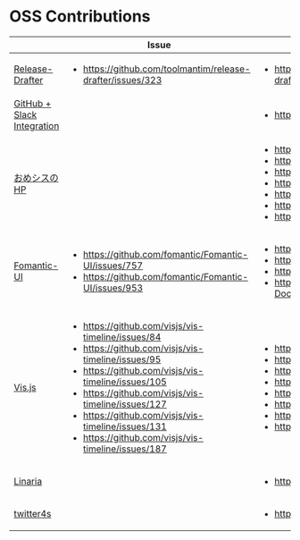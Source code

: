 # OSS Contributions

||Issue|PR|
|---|-----|-----|
|[Release-Drafter](https://github.com/release-drafter/release-drafter)|<ul><li>https://github.com/toolmantim/release-drafter/issues/323</li></ul>|<ul><li>https://github.com/toolmantim/release-drafter/pull/324</li></ul>|
|[GitHub + Slack Integration](https://github.com/integrations/slack)|<ul></ul>|<ul><li>https://github.com/integrations/slack/pull/1046</li></ul>|
|[おめシスのHP](https://github.com/omegasisters/homepage)||<ul><li>https://github.com/omegasisters/homepage/pull/324</li><li>https://github.com/omegasisters/homepage/pull/337</li><li>https://github.com/omegasisters/homepage/pull/350</li><li>https://github.com/omegasisters/homepage/pull/357</li><li>https://github.com/omegasisters/homepage/pull/367</li><li>https://github.com/omegasisters/homepage/pull/370</li><li>https://github.com/omegasisters/homepage/pull/373</li></ul>|
|[Fomantic-UI](https://github.com/fomantic/Fomantic-UI)|<ul><li>https://github.com/fomantic/Fomantic-UI/issues/757</li><li>https://github.com/fomantic/Fomantic-UI/issues/953</li></ul>|<ul><li>https://github.com/fomantic/Fomantic-UI/pull/1496</li><li>https://github.com/fomantic/Fomantic-UI/pull/759</li><li>https://github.com/fomantic/Fomantic-UI/pull/954</li><li>https://github.com/fomantic/Fomantic-UI-Docs/pull/134</li></ul>|
|[Vis.js](https://github.com/visjs/vis-timeline)|<ul><li>https://github.com/visjs/vis-timeline/issues/84</li><li>https://github.com/visjs/vis-timeline/issues/95</li><li>https://github.com/visjs/vis-timeline/issues/105</li><li>https://github.com/visjs/vis-timeline/issues/127</li><li>https://github.com/visjs/vis-timeline/issues/131</li><li>https://github.com/visjs/vis-timeline/issues/187</li></ul>|<ul><li>https://github.com/visjs/vis-timeline/pull/86</li><li>https://github.com/visjs/vis-timeline/pull/96</li><li>https://github.com/visjs/vis-timeline/pull/117</li><li>https://github.com/visjs/vis-timeline/pull/128</li><li>https://github.com/visjs/vis-timeline/pull/132</li><li> https://github.com/visjs/vis-timeline/pull/148</li><li>https://github.com/visjs/vis-timeline/pull/188</li><li>https://github.com/visjs/vis-timeline/pull/486</li><ul>|
|[Linaria](https://github.com/callstack/linaria)||<ul><li>https://github.com/callstack/linaria/pull/894</li></ul>|  
|[twitter4s](https://github.com/DanielaSfregola/twitter4s)||<ul><li>https://github.com/DanielaSfregola/twitter4s/pull/206</li></ul>|
